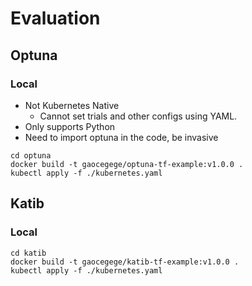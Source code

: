 # Evaluation

## Optuna

### Local

- Not Kubernetes Native
    - Cannot set trials and other configs using YAML.
- Only supports Python
- Need to import optuna in the code, be invasive

```
cd optuna
docker build -t gaocegege/optuna-tf-example:v1.0.0 .
kubectl apply -f ./kubernetes.yaml
```

## Katib

### Local

```
cd katib
docker build -t gaocegege/katib-tf-example:v1.0.0 .
kubectl apply -f ./kubernetes.yaml
```